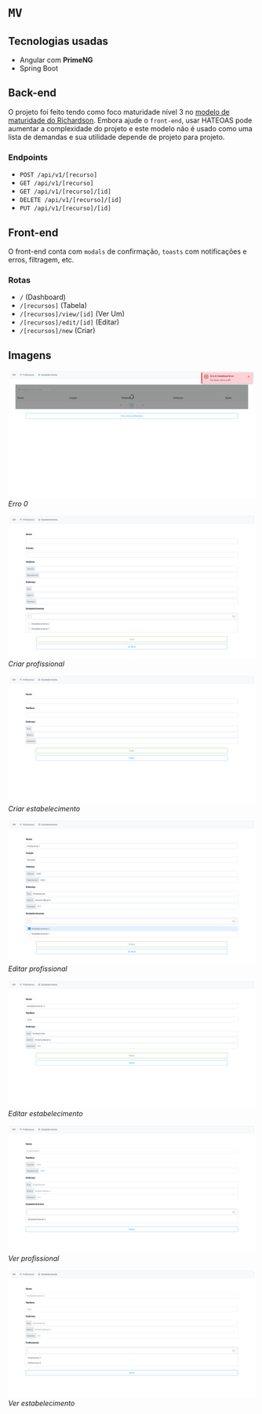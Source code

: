 # `MV`

## Tecnologias usadas

- Angular com **PrimeNG**
- Spring Boot

## Back-end

O projeto foi feito tendo como foco maturidade nível 3 no [modelo de maturidade do Richardson](http://martinfowler.com/articles/richardsonMaturityModel.html). Embora ajude o `front-end`, usar HATEOAS pode aumentar a complexidade do projeto e este modelo não é usado como uma lista de demandas e sua utilidade depende de projeto para projeto.

### Endpoints

- `POST /api/v1/[recurso]`
- `GET /api/v1/[recurso]`
- `GET /api/v1/[recurso]/[id]`
- `DELETE /api/v1/[recurso]/[id]`
- `PUT /api/v1/[recurso]/[id]`

## Front-end

O front-end conta com `modals` de confirmação, `toasts` com notificações e erros, filtragem, etc.

### Rotas

- `/` (Dashboard)
- `/[recursos]` (Tabela)
- `/[recursos]/view/[id]` (Ver Um)
- `/[recursos]/edit/[id]` (Editar)
- `/[recursos]/new` (Criar)

## Imagens

![Erro 0](assets/img/erro-0.png)
_Erro 0_

![Criar profissional](assets/img/criar-profissional.png)
_Criar profissional_

![Criar estabelecimento](assets/img/criar-estabelecimento.png)
_Criar estabelecimento_

![Editar profissional](assets/img/editar-profissional.png)
_Editar profissional_

![Editar estabelecimento](assets/img/editar-estabelecimento.png)
_Editar estabelecimento_

![Ver profissional](assets/img/ver-profissional.png)
_Ver profissional_

![Ver estabelecimento](assets/img/ver-estabelecimento.png)
_Ver estabelecimento_

